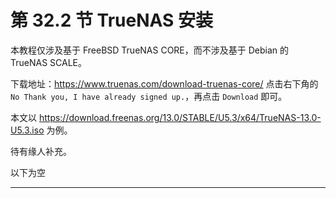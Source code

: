 # 第 32.2 节 TrueNAS 安装

本教程仅涉及基于 FreeBSD TrueNAS CORE，而不涉及基于 Debian 的 TrueNAS SCALE。

下载地址：<https://www.truenas.com/download-truenas-core/> 点击右下角的 `No Thank you, I have already signed up.`，再点击 `Download` 即可。

本文以 <https://download.freenas.org/13.0/STABLE/U5.3/x64/TrueNAS-13.0-U5.3.iso> 为例。


待有缘人补充。

以下为空

---

